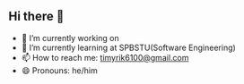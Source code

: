 ## Hi there 👋
- 🔭 I’m currently working on 
- 🌱 I’m currently learning at SPBSTU(Software Engineering)
- 📫 How to reach me: timyrik6100@gmail.com
- 😄 Pronouns: he/him
<!--
**Teimuran/Teimuran** is a ✨ _special_ ✨ repository because its `README.md` (this file) appears on your GitHub profile.

Here are some ideas to get you started:

- 🔭 I’m currently working on 
- 🌱 I’m currently learning at SPBSTU(Software Engineering)
- 📫 How to reach me: timyrik6100@gmail.com
- 😄 Pronouns: he/him
-->
